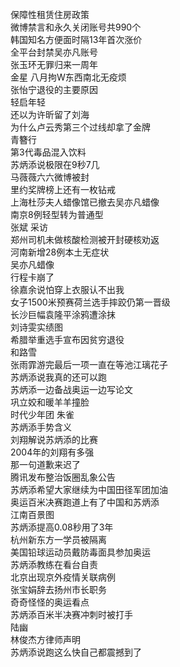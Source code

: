 保障性租赁住房政策  
微博禁言和永久关闭账号共990个  
韩国知名方便面时隔13年首次涨价  
全平台封禁吴亦凡账号  
张玉环无罪归来一周年  
金星 八月拘W东西南北无疫烦  
张怡宁退役的主要原因  
轻启年轻  
还以为许昕留了刘海  
为什么卢云秀第三个过线却拿了金牌  
青簪行  
第3代毒品混入饮料  
苏炳添说极限在9秒7几  
马薇薇六六微博被封  
里约奖牌榜上还有一枚钻戒  
上海杜莎夫人蜡像馆已撤去吴亦凡蜡像  
南京8例轻型转为普通型  
张斌 采访  
郑州司机未做核酸检测被开封硬核劝返  
河南新增28例本土无症状  
吴亦凡蜡像  
行程卡崩了  
徐嘉余说怕穿上衣服认不出我  
女子1500米预赛荷兰选手摔跤仍第一晋级  
长沙巨幅袁隆平涂鸦遭涂抹  
刘诗雯实绩图  
希腊举重选手宣布因贫穷退役  
和路雪  
张雨霏游完最后一项一直在等池江璃花子  
苏炳添说我真的还可以跑  
苏炳添一边备战奥运一边写论文  
巩立姣和暖羊羊撞脸  
时代少年团 朱雀  
苏炳添手势含义  
刘翔解说苏炳添的比赛  
2004年的刘翔有多强  
那一句道歉来迟了  
腾讯发布整治饭圈乱象公告  
苏炳添希望大家继续为中国田径军团加油  
奥运百米决赛跑道上有了中国和苏炳添  
江南百景图  
苏炳添提高0.08秒用了3年  
杭州新东方一学员被隔离  
美国铅球运动员戴防毒面具参加奥运  
苏炳添教练在看台自责  
北京出现京外疫情关联病例  
张宝娟辞去扬州市长职务  
奇奇怪怪的奥运看点  
苏炳添百米半决赛冲刺时被打手  
陆幽  
林俊杰方律师声明  
苏炳添说跑这么快自己都震撼到了  
